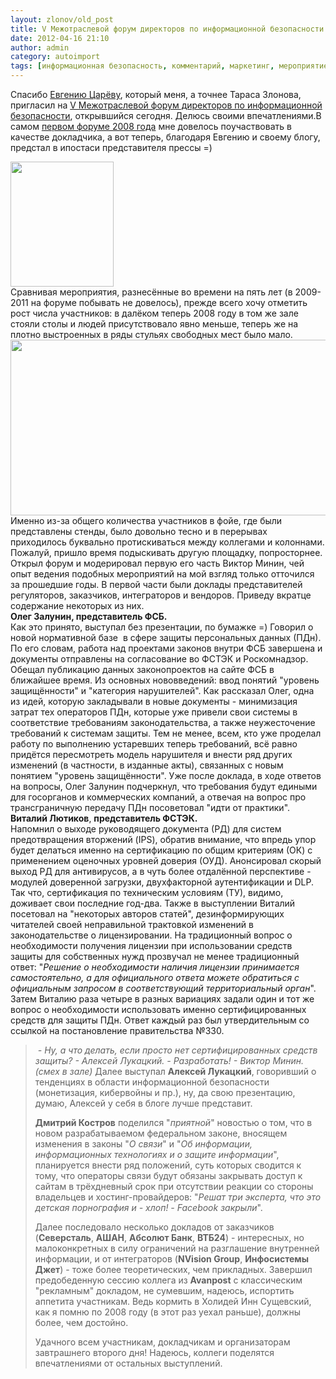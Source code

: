 ```yaml
---
layout: zlonov/old_post
title: V Межотраслевой форум директоров по информационной безопасности. Впечатления.
date: 2012-04-16 21:10
author: admin
category: autoimport
tags: [информационная безопасность, комментарий, маркетинг, мероприятие]
---
```

<div dir="ltr">

Cпасибо <a href="http://www.tsarev.biz/ob-avtore/">Евгению Царёву</a>, который меня, а точнее Тараса Злонова, пригласил на <a href="http://www.infosecurity-forum.ru/programme.php">V Межотраслевой форум директоров по информационной безопасности</a>, открывшийся сегодня. Делюсь своими впечатлениями.В самом <a href="http://www.infosecurity-forum.ru/ar08_post.shtml">первом форуме 2008 года</a> мне довелось поучаствовать в качестве докладчика, а вот теперь, благодаря Евгению и своему блогу, предстал в ипостаси представителя прессы =)
<div><a href="http://3.bp.blogspot.com/-8_8nt6FE3N4/T4wpA_Ay6cI/AAAAAAAAAcM/m8UUfvDzuPc/s1600/badge.png"><img class="aligncenter" alt="" src="https://3.bp.blogspot.com/-8_8nt6FE3N4/T4wpA_Ay6cI/AAAAAAAAAcM/m8UUfvDzuPc/s200/badge.png" width="165" height="200" border="0" /></a></div>
<div>Сравнивая мероприятия, разнесённые во времени на пять лет (в 2009-2011 на форуме побывать не довелось), прежде всего хочу отметить рост числа участников: в далёком теперь 2008 году в том же зале стояли столы и людей присутствовало явно меньше, теперь же на плотно выстроенных в ряды стульях свободных мест было мало.</div>
<div><a href="http://1.bp.blogspot.com/-t7lcTp8VFsI/T4wsJlxCswI/AAAAAAAAAcU/ngdwPyBqUNw/s1600/hall.png"><img class="aligncenter" alt="" src="https://1.bp.blogspot.com/-t7lcTp8VFsI/T4wsJlxCswI/AAAAAAAAAcU/ngdwPyBqUNw/s640/hall.png" width="640" height="281" border="0" /></a></div>
<div>Именно из-за общего количества участников в фойе, где были представлены стенды, было довольно тесно и в перерывах приходилось буквально протискиваться между коллегами и колоннами. Пожалуй, пришло время подыскивать другую площадку, попросторнее.</div>
Открыл форум и модерировал первую его часть Виктор Минин, чей опыт ведения подобных мероприятий на мой взгляд только отточился за прошедшие годы. В первой части были доклады представителей регуляторов, заказчиков, интеграторов и вендоров. Приведу вкратце содержание некоторых из них.

</div>
<div><b>Олег Залунин, представитель ФСБ.</b></div>
<div>Как это принято, выступал без презентации, по бумажке =) Говорил о новой нормативной базе  в сфере защиты персональных данных (ПДн). По его словам, работа над проектами законов внутри ФСБ завершена и документы отправлены на согласование во ФСТЭК и Роскомнадзор. Обещал публикацию данных законопроектов на сайте ФСБ в ближайшее время. Из основных нововведений: ввод понятий "уровень защищённости" и "категория нарушителей". Как рассказал Олег, одна из идей, которую закладывали в новые документы - минимизация затрат тех операторов ПДн, которые уже привели свои системы в соответствие требованиям законодательства, а также неужесточение требований к системам защиты. Тем не менее, всем, кто уже проделал работу по выполнению устаревших теперь требований, всё равно придётся пересмотреть модель нарушителя и внести ряд других изменений (в частности, в изданные акты), связанных с новым понятием "уровень защищённости". Уже после доклада, в ходе ответов на вопросы, Олег Залунин подчеркнул, что требования будут едиными для госорганов и коммерческих компаний, а отвечая на вопрос про трансграничную передачу ПДн посоветовал "идти от практики".</div>
<div></div>
<div><b>Виталий Лютиков</b>, <b>представитель ФСТЭК.</b></div>
<div>Напомнил о выходе руководящего документа (РД) для систем предотвращения вторжений (IPS), обратив внимание, что впредь упор будет делаться именно на сертификацию по общим критериям (ОК) с применением оценочных уровней доверия (ОУД). Анонсировал скорый выход РД для антивирусов, а в чуть более отдалённой перспективе - модулей доверенной загрузки, двухфакторной аутентификации и DLP. Так что, сертификация по техническим условиям (ТУ), видимо, доживает свои последние год-два. Также в выступлении Виталий посетовал на "некоторых авторов статей", дезинформирующих читателей своей неправильной трактовкой изменений в законодательстве о лицензировании. На традиционный вопрос о необходимости получения лицензии при использовании средств защиты для собственных нужд прозвучал не менее традиционный ответ: "<i>Решение о необходимости наличия лицензии принимается самостоятельно, а для официального ответа можете обратиться с официальным запросом в соответствующий территориальный орган</i>". Затем Виталию раза четыре в разных вариациях задали один и тот же вопрос о необходимости использовать именно сертифицированных средств для защиты ПДн. Ответ каждый раз был утвердительным со ссылкой на постановление правительства №330.</div>
<blockquote><i> - Ну, а что делать, если просто нет сертифицированных средств защиты? - Алексей Лукацкий.
- Разработать! - Виктор Минин.
(смех в зале)</i>
Далее выступал <b>Алексей Лукацкий</b>, говоривший о тенденциях в области информационной безопасности (монетизация, кибервойны и пр.), ну, да свою презентацию, думаю, Алексей у себя в блоге лучше представит.

<b>Дмитрий Костров</b> поделился "<i>приятной</i>" новостью о том, что в новом разрабатываемом федеральном законе, вносящем изменения в законы "<i>О связи</i>" и "<i>Об информации, информационных технологиях и о защите информации</i>", планируется внести ряд положений, суть которых сводится к тому, что операторы связи будут обязаны закрывать доступ к сайтам в трёхдневный срок при отсутствии реакции со стороны владельцев и хостинг-провайдеров: "<i>Решат три эксперта, что это детская порнография и - хлоп! - Facebook закрыли</i>".

Далее последовало несколько докладов от заказчиков (<b>Северсталь</b>, <b>АШАН</b>, <b>Абсолют Банк</b>, <b>ВТБ24</b>) - интересных, но малоконкретных в силу ограничений на разглашение внутренней информации, и от интеграторов (<b>NVision Group</b>, <b>Инфосистемы Джет</b>) - тоже более теоретических, чем прикладных. Завершил предобеденную сессию коллега из <b>Avanpost</b> с классическим "рекламным" докладом, не сумевшим, надеюсь, испортить аппетита участникам. Ведь кормить в Холидей Инн Сущевский, как я помню по 2008 году (в этот раз уехал раньше), должны более, чем достойно.

Удачного всем участникам, докладчикам и организаторам завтрашнего второго дня! Надеюсь, коллеги поделятся впечатлениями от остальных выступлений.
